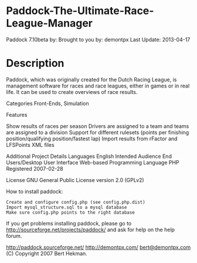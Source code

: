 # Paddock-The-Ultimate-Race-League-Manager


Paddock 7.10beta by: Brought to you by: demontpx Last Update: 2013-04-17
# Description
Paddock, which was originally created for the Dutch Racing League, is management software for races and race leagues, either in games or in real life. It can be used to create overviews of race results.

Categories Front-Ends, Simulation

Features

Show results of races per season
Drivers are assigned to a team and teams are assigned to a division
Support for different rulesets (points per finishing position/qualifying position/fastest lap)
Import results from rFactor and LFSPoints XML files

Additional Project Details Languages English Intended Audience End Users/Desktop User Interface Web-based Programming Language PHP Registered 2007-02-28

License GNU General Public License version 2.0 (GPLv2)

How to install paddock:

    Create and configure config.php (see config.php.dist)
    Import mysql_structure.sql to a mysql database
    Make sure config.php points to the right database

If you get problems installing paddock, please go to http://sourceforge.net/projects/paddock/ and ask for help on the help forum.

http://paddock.sourceforge.net/ http://demontpx.com/ bert@demontpx.com (C) Copyright 2007 Bert Hekman.

